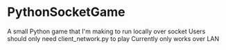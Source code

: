 # PythonSocketGame
A small Python game that I'm making to run locally over socket
Users should only need client_network.py to play
Currently only works over LAN
